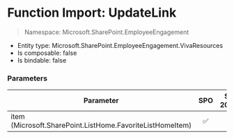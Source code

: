 # Function Import: UpdateLink

> Namespace: Microsoft.SharePoint.EmployeeEngagement

- Entity type: Microsoft.SharePoint.EmployeeEngagement.VivaResources
- Is composable: false
- Is bindable: false

### Parameters

Parameter | SPO | SP 2019 | SP 2016 | SP 2013
----------|:---:|:-------:|:-------:|:-------:
item (Microsoft.SharePoint.ListHome.FavoriteListHomeItem) | ✅ | ❌ | ❌ | ❌